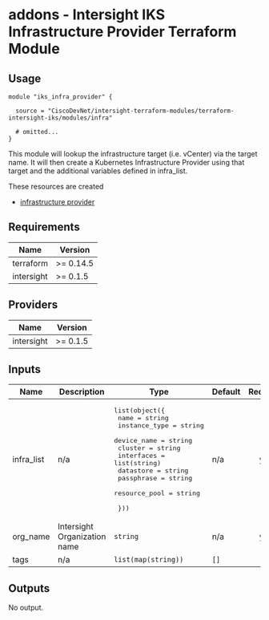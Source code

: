# addons - Intersight IKS Infrastructure Provider Terraform Module

## Usage

```hcl
module "iks_infra_provider" {

  source = "CiscoDevNet/intersight-terraform-modules/terraform-intersight-iks/modules/infra"

  # omitted...
}
```

This module will lookup the infrastructure target (i.e. vCenter) via the target name.  It will then create a Kubernetes Infrastructure Provider using that target and the additional variables defined in infra_list.


These resources are created
* [infrastructure provider](https://registry.terraform.io/providers/CiscoDevNet/intersight/latest/docs/resources/kubernetes_virtual_machine_infrastructure_provider)



<!-- BEGINNING OF PRE-COMMIT-TERRAFORM DOCS HOOK -->
## Requirements

| Name | Version |
|------|---------|
| terraform | >= 0.14.5 |
| intersight | >= 0.1.5 |

## Providers

| Name | Version |
|------|---------|
| intersight | >= 0.1.5 |

## Inputs

| Name | Description | Type | Default | Required |
|------|-------------|------|---------|:--------:|
| infra\_list | n/a | <pre>list(object({<br>    name          = string<br>    instance_type = string<br>    device_name   = string<br>    cluster       = string<br>    interfaces    = list(string)<br>    datastore     = string<br>    passphrase    = string<br>    resource_pool = string<br><br>  }))</pre> | n/a | yes |
| org\_name | Intersight Organization name | `string` | n/a | yes |
| tags | n/a | `list(map(string))` | `[]` | no |

## Outputs

No output.

<!-- END OF PRE-COMMIT-TERRAFORM DOCS HOOK -->